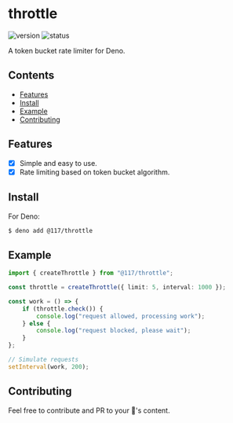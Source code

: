 # throttle

![version](https://img.shields.io/jsr/v/%40117/throttle?style=flat-square&color=%23ff51bc&label=version)
![status](https://img.shields.io/github/actions/workflow/status/117/throttle/deploy.yml?style=flat-square)

A token bucket rate limiter for Deno.

## Contents

- [Features](#features)
- [Install](#install)
- [Example](#example)
- [Contributing](#contributing)

## Features

- [x] Simple and easy to use.
- [x] Rate limiting based on token bucket algorithm.

## Install

For Deno:

```sh
$ deno add @117/throttle
```

## Example

```ts
import { createThrottle } from "@117/throttle";

const throttle = createThrottle({ limit: 5, interval: 1000 });

const work = () => {
    if (throttle.check()) {
        console.log("request allowed, processing work");
    } else {
        console.log("request blocked, please wait");
    }
};

// Simulate requests
setInterval(work, 200);
```

## Contributing

Feel free to contribute and PR to your 💖's content.
